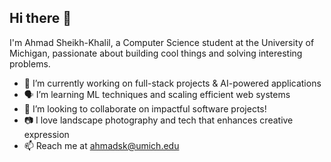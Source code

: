 ## Hi there 👋

I'm Ahmad Sheikh-Khalil, a Computer Science student at the University of Michigan, passionate about building cool things and solving interesting problems.

- 🔭 I’m currently working on full-stack projects & AI-powered applications
- 🗣️ I’m learning ML techniques and scaling efficient web systems
- 👯 I’m looking to collaborate on impactful software projects!
- 📷 I love landscape photography and tech that enhances creative expression
- 📫 Reach me at ahmadsk@umich.edu


<!--
**ahmadsk7/ahmadsk7** is a ✨ _special_ ✨ repository because its `README.md` (this file) appears on your GitHub profile.

Here are some ideas to get you started:

- 🔭 I’m currently working on ...
- 🌱 I’m currently learning ...
- 👯 I’m looking to collaborate on ...
- 🤔 I’m looking for help with ...
- 💬 Ask me about ...
- 📫 How to reach me: ...
- 😄 Pronouns: ...
- ⚡ Fun fact: ...
-->
